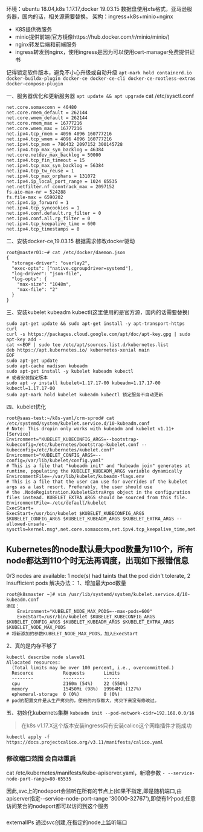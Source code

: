 环境：ubuntu 18.04,k8s 1.17.17,docker 19.03.15 数据盘使用xfs格式，亚马逊服务器，国内的话，相关源需要替换。
架构：ingress+k8s+minio+nginx
 - K8S提供微服务
 - minio提供前端(官方镜像https://hub.docker.com/r/minio/minio/)
 - nginx转发后端和前端服务
 - ingress转发到nginx，使用ingress是因为可以使用cert-manager免费提供证书
             
记得锁定软件版本，避免不小心升级或自动升级
`apt-mark hold containerd.io docker-buildx-plugin docker-ce docker-ce-cli docker-ce-rootless-extras docker-compose-plugin`
 
一、服务器优化和更新服务器
`apt update && apt upgrade`
cat /etc/sysctl.conf
```
net.core.somaxconn = 40480
net.core.rmem_default = 262144
net.core.wmem_default = 262144
net.core.rmem_max = 16777216
net.core.wmem_max = 16777216
net.ipv4.tcp_rmem = 4096 4096 160777216
net.ipv4.tcp_wmem = 4096 4096 160777216
net.ipv4.tcp_mem = 786432 2097152 300145728
net.ipv4.tcp_max_syn_backlog = 46384
net.core.netdev_max_backlog = 50000
net.ipv4.tcp_fin_timeout = 15
net.ipv4.tcp_max_syn_backlog = 56384
net.ipv4.tcp_tw_reuse = 1
net.ipv4.tcp_max_orphans = 131072
net.ipv4.ip_local_port_range = 1024 65535
net.netfilter.nf_conntrack_max = 2097152
fs.aio-max-nr = 524288
fs.file-max = 6590202
net.ipv4.ip_forward = 1
net.ipv4.tcp_syncookies = 1
net.ipv4.conf.default.rp_filter = 0
net.ipv4.conf.all.rp_filter = 0
net.ipv4.tcp_keepalive_time = 600
net.ipv4.tcp_timestamps = 0
```
二、安装docker-ce,19.03.15
根据需求修改docker驱动
```
root@master01:~# cat /etc/docker/daemon.json 
{
  "storage-driver": "overlay2",
  "exec-opts": ["native.cgroupdriver=systemd"],
  "log-driver": "json-file",
  "log-opts": {
    "max-size": "1048m",
    "max-file": "2"
  }
}
```
三、安装kubelet kubeadm kubectl(这里使用的是官方源，国内的话需要替换)
```
sudo apt-get update && sudo apt-get install -y apt-transport-https curl
curl -s https://packages.cloud.google.com/apt/doc/apt-key.gpg | sudo apt-key add -
cat <<EOF | sudo tee /etc/apt/sources.list.d/kubernetes.list
deb https://apt.kubernetes.io/ kubernetes-xenial main
EOF
sudo apt-get update
sudo apt-cache madison kubeadm
sudo apt-get install -y kubelet kubeadm kubectl
# 或者安装指定版本 
sudo apt -y install kubelet=1.17.17-00 kubeadm=1.17.17-00 kubectl=1.17.17-00
sudo apt-mark hold kubelet kubeadm kubectl 锁定服务不自动更新
```
四、kubelet优化
```
root@saas-test:~/k8s-yaml/crm-sprod# cat /etc/systemd/system/kubelet.service.d/10-kubeadm.conf 
# Note: This dropin only works with kubeadm and kubelet v1.11+
[Service]
Environment="KUBELET_KUBECONFIG_ARGS=--bootstrap-kubeconfig=/etc/kubernetes/bootstrap-kubelet.conf --kubeconfig=/etc/kubernetes/kubelet.conf"
Environment="KUBELET_CONFIG_ARGS=--config=/var/lib/kubelet/config.yaml"
# This is a file that "kubeadm init" and "kubeadm join" generates at runtime, populating the KUBELET_KUBEADM_ARGS variable dynamically
EnvironmentFile=-/var/lib/kubelet/kubeadm-flags.env
# This is a file that the user can use for overrides of the kubelet args as a last resort. Preferably, the user should use
# the .NodeRegistration.KubeletExtraArgs object in the configuration files instead. KUBELET_EXTRA_ARGS should be sourced from this file.
EnvironmentFile=-/etc/default/kubelet
ExecStart=
ExecStart=/usr/bin/kubelet $KUBELET_KUBECONFIG_ARGS $KUBELET_CONFIG_ARGS $KUBELET_KUBEADM_ARGS $KUBELET_EXTRA_ARGS --allowed-unsafe-sysctls=kernel.msg*,net.core.somaxconn,net.ipv4.tcp_keepalive_time,net.ipv4.tcp_syncookies,net.ipv4.tcp_tw_reuse,net.ipv4.tcp_timestamps,net.ipv4.tcp_fin_timeout
```

## Kubernetes的node默认最大pod数量为110个，所有node都达到110个时无法再调度，出现如下报错信息

0/3 nodes are available: 1 node(s) had taints that the pod didn't tolerate, 2 Insufficient pods
解决办法：
1、增加最大pod数量
```
root@k8smaster ~]# vim /usr/lib/systemd/system/kubelet.service.d/10-kubeadm.conf 
添加：
	Environment="KUBELET_NODE_MAX_PODS=--max-pods=600"
	ExecStart=/usr/bin/kubelet $KUBELET_KUBECONFIG_ARGS $KUBELET_CONFIG_ARGS $KUBELET_KUBEADM_ARGS $KUBELET_EXTRA_ARGS $KUBELET_NODE_MAX_PODS
# 将新添加的参数KUBELET_NODE_MAX_PODS，加入ExecStart

```
2、真的是内存不够了
```
kubectl describe node slave01
Allocated resources:
  (Total limits may be over 100 percent, i.e., overcommitted.)
  Resource           Requests       Limits
  --------           --------       ------
  cpu                2160m (54%)    22 (550%)
  memory             15450Mi (98%)  19964Mi (127%)
  ephemeral-storage  0 (0%)         0 (0%)
# pod的配置文件是从生产拷贝的，使用的内存都大，拷贝下来没有修改过。
```
五、初始化kubernets集群
`kubeadm init --pod-network-cidr=192.168.0.0/16` 
> 在k8s v1.17.X这个版本安装ingress只有安装calico这个网络插件才能成功

`kubectl apply -f https://docs.projectcalico.org/v3.11/manifests/calico.yaml`
### 修改端口范围 会自动重启
cat /etc/kubernetes/manifests/kube-apiserver.yaml，新增参数
`- --service-node-port-range=80-65535`

因此,svc上的nodeport会监听在所有的节点上(如果不指定,即是随机端口,由apiserver指定--service-node-port-range '30000-32767'),即使有1个pod,任意访问某台的nodeport都可以访问到这个服务
### 
externalIPs 通过svc创建,在指定的node上监听端口